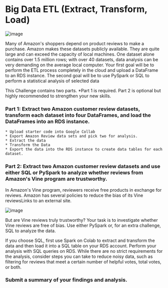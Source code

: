 # Big Data ETL (Extract, Transform, Load)

![image](https://user-images.githubusercontent.com/110074895/225188197-267bff79-23b2-48de-af05-91f8ad98f39b.png)

Many of Amazon's shoppers depend on product reviews to make a purchase. Amazon makes these datasets publicly available. They are quite large and can exceed the capacity of local machines. One dataset alone contains over 1.5 million rows; with over 40 datasets, data analysis can be very demanding on the average local computer. Your first goal will be to perform the ETL process completely in the cloud and upload a DataFrame to an RDS instance. The second goal will be to use PySpark or SQL to perform a statistical analysis of selected data

This Challenge contains two parts. *Part 1 is required. Part 2 is optional but highly recommended to strengthen your new skills.

 ### Part 1: Extract two Amazon customer review datasets, transform each dataset into four DataFrames, and load the DataFrames into an RDS instance.
    * Upload starter code into Google Collab
    * Export Amazon Review data sets and pick two for analysis.
    * Extract the data
    * Transform the Data
    * Export the data into the RDS instance to create data tables for each dataset.
    
  ### Part 2: Extract two Amazon customer review datasets and use either SQL or PySpark to analyze whether reviews from Amazon's Vine program are trustworthy.
  In Amazon's Vine program, reviewers receive free products in exchange for reviews. Amazon has several policies to reduce the bias of its Vine reviewsLinks to an           external site.
  
  ![image](https://user-images.githubusercontent.com/110074895/224514319-0fefc7e1-5dc5-4d60-9514-6b0c4c30c5b1.png)

  But are Vine reviews truly trustworthy?
  Your task is to investigate whether Vine reviews are free of bias. Use either PySpark or, for an extra challenge, SQL to analyze the data.

  If you choose SQL, first use Spark on Colab to extract and transform the data and then load it into a SQL table on your RDS account. Perform your analysis with SQL       queries on RDS.   While there are no strict requirements for the analysis, consider steps you can take to reduce noisy data, such as filtering for reviews that meet a     certain number of helpful votes, total votes, or both.

 ### Submit a summary of your findings and analysis.
